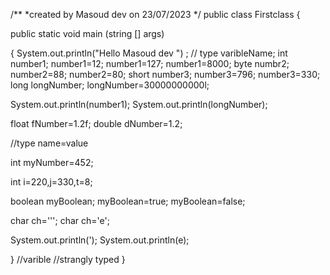 /**
*created by Masoud dev on 23/07/2023
*/
public class Firstclass {

public static void main (string [] args)

{ System.out.println("Hello Masoud dev ") ;
// type varibleName;
int number1;
number1=12;
number1=127;
number1=8000;
byte numbr2;
number2=88;
number2=80;
short number3;
number3=796;
number3=330;
long longNumber;
longNumber=30000000000l;

System.out.println(number1);
System.out.println(longNumber);

float fNumber=1.2f;
double dNumber=1.2;

//type name=value

int myNumber=452;

int i=220,j=330,t=8;

boolean myBoolean;
myBoolean=true;
myBoolean=false;

char ch='\'';
char ch='e';


System.out.println(');
System.out.println(e);

}
//varible
//strangly typed
}
